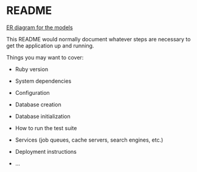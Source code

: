 # README
[ER diagram for the models](https://www.lucidchart.com/invitations/accept/c3aed9cc-1600-48e3-8eff-0a701257c0e6)

This README would normally document whatever steps are necessary to get the
application up and running.

Things you may want to cover:

* Ruby version

* System dependencies

* Configuration

* Database creation

* Database initialization

* How to run the test suite

* Services (job queues, cache servers, search engines, etc.)

* Deployment instructions

* ...
